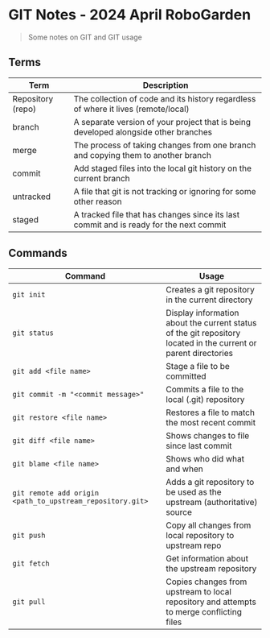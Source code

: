 # GIT Notes - 2024 April RoboGarden

> Some notes on GIT and GIT usage

## Terms

| Term              | Description                                                                            |
| ----------------- | -------------------------------------------------------------------------------------- |
| Repository (repo) | The collection of code and its history regardless of where it lives (remote/local)     |
| branch            | A separate version of your project that is being developed alongside other branches    |
| merge             | The process of taking changes from one branch and copying them to another branch       |
| commit            | Add staged files into the local git history on the current branch                      |
| untracked         | A file that git is not tracking or ignoring for some other reason                      |
| staged            | A tracked file that has changes since its last commit and is ready for the next commit |


## Commands

| Command                                                   | Usage                                                                                                           |
| --------------------------------------------------------- | --------------------------------------------------------------------------------------------------------------- |
| `git init`                                                | Creates a git repository in the current directory                                                               |
| `git status`                                              | Display information about the current status of the git repository located in the current or parent directories |
| `git add <file name>`                                     | Stage a file to be committed                                                                                    |
| `git commit -m "<commit message>"`                        | Commits a file to the local (.git) repository                                                                   |
| `git restore <file name>`                                 | Restores a file to match the most recent commit                                                                 |
| `git diff <file name>`                                    | Shows changes to file since last commit                                                                         |
| `git blame <file name>`                                   | Shows who did what and when                                                                                     |
| `git remote add origin <path_to_upstream_repository.git>` | Adds a git repository to be used as the upstream (authoritative) source                                         |
| `git push`                                                | Copy all changes from local repository to upstream repo                                                         |
| `git fetch`                                               | Get information about the upstream repository                                                                   |
| `git pull`                                                | Copies changes from upstream to local repository and attempts to merge conflicting files                        |